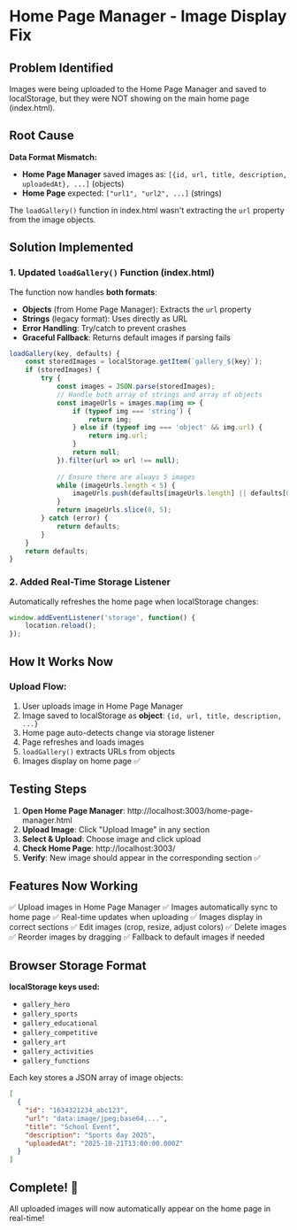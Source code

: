 # Home Page Manager - Image Display Fix

## Problem Identified
Images were being uploaded to the Home Page Manager and saved to localStorage, but they were NOT showing on the main home page (index.html).

## Root Cause
**Data Format Mismatch:**
- **Home Page Manager** saved images as: `[{id, url, title, description, uploadedAt}, ...]` (objects)
- **Home Page** expected: `["url1", "url2", ...]` (strings)

The `loadGallery()` function in index.html wasn't extracting the `url` property from the image objects.

## Solution Implemented

### 1. Updated `loadGallery()` Function (index.html)
The function now handles **both formats**:
- **Objects** (from Home Page Manager): Extracts the `url` property
- **Strings** (legacy format): Uses directly as URL
- **Error Handling**: Try/catch to prevent crashes
- **Graceful Fallback**: Returns default images if parsing fails

```javascript
loadGallery(key, defaults) {
    const storedImages = localStorage.getItem(`gallery_${key}`);
    if (storedImages) {
        try {
            const images = JSON.parse(storedImages);
            // Handle both array of strings and array of objects
            const imageUrls = images.map(img => {
                if (typeof img === 'string') {
                    return img;
                } else if (typeof img === 'object' && img.url) {
                    return img.url;
                }
                return null;
            }).filter(url => url !== null);
            
            // Ensure there are always 5 images
            while (imageUrls.length < 5) {
                imageUrls.push(defaults[imageUrls.length] || defaults[0]);
            }
            return imageUrls.slice(0, 5);
        } catch (error) {
            return defaults;
        }
    }
    return defaults;
}
```

### 2. Added Real-Time Storage Listener
Automatically refreshes the home page when localStorage changes:

```javascript
window.addEventListener('storage', function() {
    location.reload();
});
```

## How It Works Now

### Upload Flow:
1. User uploads image in Home Page Manager
2. Image saved to localStorage as **object**: `{id, url, title, description, ...}`
3. Home page auto-detects change via storage listener
4. Page refreshes and loads images
5. `loadGallery()` extracts URLs from objects
6. Images display on home page ✅

## Testing Steps

1. **Open Home Page Manager**: http://localhost:3003/home-page-manager.html
2. **Upload Image**: Click "Upload Image" in any section
3. **Select & Upload**: Choose image and click upload
4. **Check Home Page**: http://localhost:3003/
5. **Verify**: New image should appear in the corresponding section ✅

## Features Now Working

✅ Upload images in Home Page Manager
✅ Images automatically sync to home page
✅ Real-time updates when uploading
✅ Images display in correct sections
✅ Edit images (crop, resize, adjust colors)
✅ Delete images
✅ Reorder images by dragging
✅ Fallback to default images if needed

## Browser Storage Format

**localStorage keys used:**
- `gallery_hero`
- `gallery_sports`
- `gallery_educational`
- `gallery_competitive`
- `gallery_art`
- `gallery_activities`
- `gallery_functions`

Each key stores a JSON array of image objects:
```json
[
  {
    "id": "1634321234_abc123",
    "url": "data:image/jpeg;base64,...",
    "title": "School Event",
    "description": "Sports day 2025",
    "uploadedAt": "2025-10-21T13:00:00.000Z"
  }
]
```

## Complete! 🎉

All uploaded images will now automatically appear on the home page in real-time!



